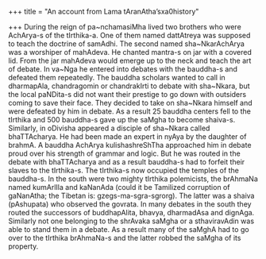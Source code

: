 +++
title = "An account from Lama tAranAtha’sxa0history"

+++
During the reign of pa\~nchamasiMha lived two brothers who were
AchArya-s of the tIrthika-a. One of them named dattAtreya was supposed
to teach the doctrine of samAdhi. The second named sha\~NkarAchArya was
a worshiper of mahAdeva. He chanted mantra-s on jar with a covered lid.
From the jar mahAdeva would emerge up to the neck and teach the art of
debate. In va\~Nga he entered into debates with the bauddha-s and
defeated them repeatedly. The bauddha scholars wanted to call in
dharmapAla, chandragomin or chandrakIrti to debate with sha\~Nkara, but
the local paNDita-s did not want their prestige to go down with
outsiders coming to save their face. They decided to take on sha\~Nkara
himself and were defeated by him in debate. As a result 25 bauddha
centers fell to the tIrthika and 500 bauddha-s gave up the saMgha to
become shaiva-s. Similarly, in oDivisha appeared a disciple of
sha\~Nkara called bhaTTAcharya. He had been made an expert in nyAya by
the daughter of brahmA. A bauddha AchArya kulishashreShTha approached
him in debate proud over his strength of grammar and logic. But he was
routed in the debate with bhaTTAcharya and as a result bauddha-s had to
forfeit their slaves to the tIrthika-s. The tIrthika-s now occupied the
temples of the bauddha-s. In the south were two mighty tIrthika
polemicists, the brAhmaNa named kumArlIla and kaNanAda (could it be
Tamilized corruption of gaNanAtha; the Tibetan is:
gzegs-ma-sgra-sgrorg). The latter was a shaiva (pAshupata) who observed
the govrata. In many debates in the south they routed the successors of
buddhapAlita, bhavya, dharmadAsa and dignAga. Similarly not one
belonging to the shrAvaka saMgha or a sthaviravAdin was able to stand
them in a debate. As a result many of the saMghA had to go over to the
tIrthika brAhmaNa-s and the latter robbed the saMgha of its property.
